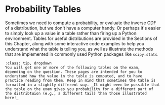 # Probability Tables

Sometimes we need to compute a probability, or evaluate the inverse CDF of a distribution, but we don't have a computer handy. Or perhaps it's easier to simply look up a value in a table rather than firing up a Python environment. Tables for useful distributions are provided in the Sections of this Chapter, along with some interactive code examples to help you understand what the table is telling you, as well as illustrate the methods that are implemented in commonly used Python packages like `scipy.stats`.

```{admonition} MUDE exam information
:class: tip, dropdown
You will get one or more of the following tables on the exam, depending on the question. These pages are intended for you to understand how the value in the table is computed, and to have practice reading from them. Keep in mind that sometimes the table is formatted in a slightly different way. _It might even be possible that the table on the exam gives you probability for a different part of the distribtuion (e.g., a different tail) than those illustrated here!_
```